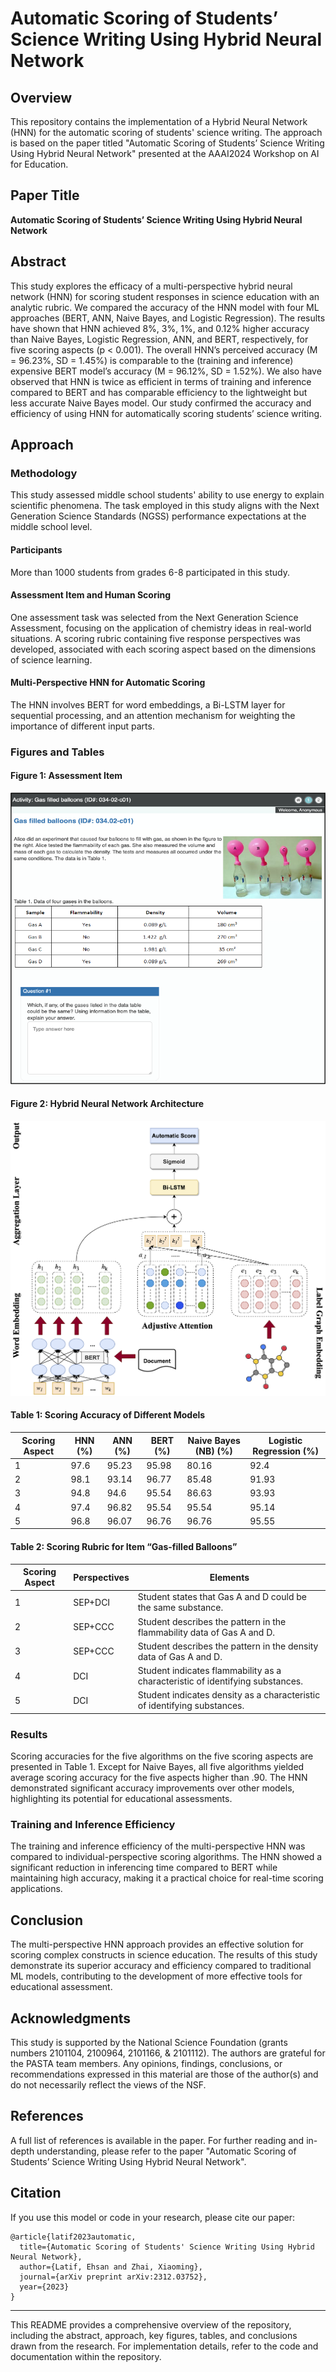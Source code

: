 # Automatic Scoring of Students’ Science Writing Using Hybrid Neural Network

## Overview

This repository contains the implementation of a Hybrid Neural Network (HNN) for the automatic scoring of students' science writing. The approach is based on the paper titled "Automatic Scoring of Students’ Science Writing Using Hybrid Neural Network" presented at the AAAI2024 Workshop on AI for Education.

## Paper Title
**Automatic Scoring of Students’ Science Writing Using Hybrid Neural Network**

## Abstract

This study explores the efficacy of a multi-perspective hybrid neural network (HNN) for scoring student responses in science education with an analytic rubric. We compared the accuracy of the HNN model with four ML approaches (BERT, ANN, Naive Bayes, and Logistic Regression). The results have shown that HNN achieved 8%, 3%, 1%, and 0.12% higher accuracy than Naive Bayes, Logistic Regression, ANN, and BERT, respectively, for five scoring aspects (p < 0.001). The overall HNN’s perceived accuracy (M = 96.23%, SD = 1.45%) is comparable to the (training and inference) expensive BERT model’s accuracy (M = 96.12%, SD = 1.52%). We also have observed that HNN is twice as efficient in terms of training and inference compared to BERT and has comparable efficiency to the lightweight but less accurate Naive Bayes model. Our study confirmed the accuracy and efficiency of using HNN for automatically scoring students’ science writing.

## Approach

### Methodology

This study assessed middle school students' ability to use energy to explain scientific phenomena. The task employed in this study aligns with the Next Generation Science Standards (NGSS) performance expectations at the middle school level.

#### Participants
More than 1000 students from grades 6-8 participated in this study.

#### Assessment Item and Human Scoring
One assessment task was selected from the Next Generation Science Assessment, focusing on the application of chemistry ideas in real-world situations. A scoring rubric containing five response perspectives was developed, associated with each scoring aspect based on the dimensions of science learning.

#### Multi-Perspective HNN for Automatic Scoring
The HNN involves BERT for word embeddings, a Bi-LSTM layer for sequential processing, and an attention mechanism for weighting the importance of different input parts.

### Figures and Tables

#### Figure 1: Assessment Item

![Assessment Item](figures/assessment_item.png)

#### Figure 2: Hybrid Neural Network Architecture

![Hybrid Neural Network Architecture](figures/HNN_Architechture.png)

#### Table 1: Scoring Accuracy of Different Models

| Scoring Aspect | HNN (%) | ANN (%) | BERT (%) | Naive Bayes (NB) (%) | Logistic Regression (%) |
|----------------|---------|---------|----------|----------------------|-------------------------|
| 1              | 97.6    | 95.23   | 95.98    | 80.16                | 92.4                    |
| 2              | 98.1    | 93.14   | 96.77    | 85.48                | 91.93                   |
| 3              | 94.8    | 94.6    | 95.54    | 86.63                | 93.93                   |
| 4              | 97.4    | 96.82   | 95.54    | 95.54                | 95.14                   |
| 5              | 96.8    | 96.07   | 96.76    | 96.76                | 95.55                   |

#### Table 2: Scoring Rubric for Item “Gas-filled Balloons”

| Scoring Aspect | Perspectives | Elements                                                                 |
|----------------|--------------|--------------------------------------------------------------------------|
| 1              | SEP+DCI      | Student states that Gas A and D could be the same substance.             |
| 2              | SEP+CCC      | Student describes the pattern in the flammability data of Gas A and D.  |
| 3              | SEP+CCC      | Student describes the pattern in the density data of Gas A and D.       |
| 4              | DCI          | Student indicates flammability as a characteristic of identifying substances. |
| 5              | DCI          | Student indicates density as a characteristic of identifying substances.      |

### Results

Scoring accuracies for the five algorithms on the five scoring aspects are presented in Table 1. Except for Naive Bayes, all five algorithms yielded average scoring accuracy for the five aspects higher than .90. The HNN demonstrated significant accuracy improvements over other models, highlighting its potential for educational assessments.

### Training and Inference Efficiency

The training and inference efficiency of the multi-perspective HNN was compared to individual-perspective scoring algorithms. The HNN showed a significant reduction in inferencing time compared to BERT while maintaining high accuracy, making it a practical choice for real-time scoring applications.

## Conclusion

The multi-perspective HNN approach provides an effective solution for scoring complex constructs in science education. The results of this study demonstrate its superior accuracy and efficiency compared to traditional ML models, contributing to the development of more effective tools for educational assessment.

## Acknowledgments

This study is supported by the National Science Foundation (grants numbers 2101104, 2100964, 2101166, & 2101112). The authors are grateful for the PASTA team members. Any opinions, findings, conclusions, or recommendations expressed in this material are those of the author(s) and do not necessarily reflect the views of the NSF.

## References

A full list of references is available in the paper. For further reading and in-depth understanding, please refer to the paper "Automatic Scoring of Students’ Science Writing Using Hybrid Neural Network".

## Citation

If you use this model or code in your research, please cite our paper:
```
@article{latif2023automatic,
  title={Automatic Scoring of Students' Science Writing Using Hybrid Neural Network},
  author={Latif, Ehsan and Zhai, Xiaoming},
  journal={arXiv preprint arXiv:2312.03752},
  year={2023}
}
```

---

This README provides a comprehensive overview of the repository, including the abstract, approach, key figures, tables, and conclusions drawn from the research. For implementation details, refer to the code and documentation within the repository.

